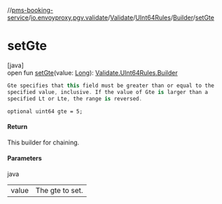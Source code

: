 //[pms-booking-service](../../../../../index.md)/[io.envoyproxy.pgv.validate](../../../index.md)/[Validate](../../index.md)/[UInt64Rules](../index.md)/[Builder](index.md)/[setGte](set-gte.md)

# setGte

[java]\
open fun [setGte](set-gte.md)(value: [Long](https://kotlinlang.org/api/core/kotlin-stdlib/kotlin/-long/index.html)): [Validate.UInt64Rules.Builder](index.md)

```kotlin
Gte specifies that this field must be greater than or equal to the
specified value, inclusive. If the value of Gte is larger than a
specified Lt or Lte, the range is reversed.

```
`optional uint64 gte = 5;`

#### Return

This builder for chaining.

#### Parameters

java

| | |
|---|---|
| value | The gte to set. |